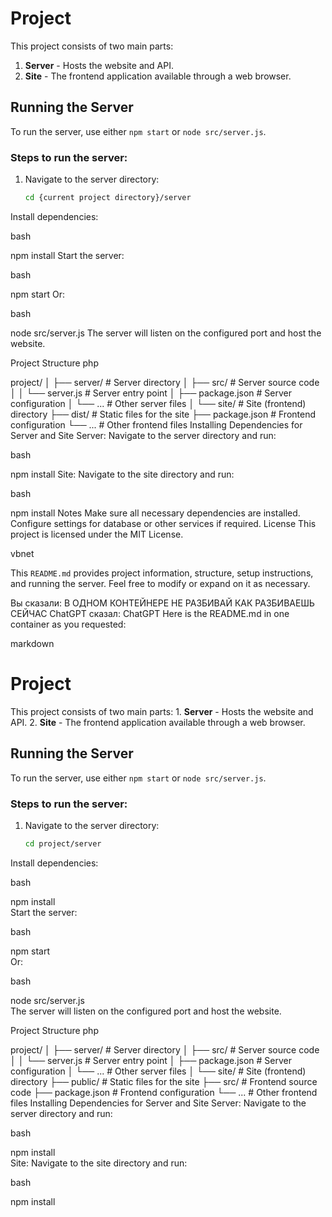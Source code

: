 # Project

This project consists of two main parts:
1. **Server** - Hosts the website and API.
2. **Site** - The frontend application available through a web browser.

## Running the Server

To run the server, use either `npm start` or `node src/server.js`.

### Steps to run the server:

1. Navigate to the server directory:
   ```bash
   cd {current project directory}/server
Install dependencies:

bash

npm install
Start the server:

bash

npm start
Or:

bash

node src/server.js
The server will listen on the configured port and host the website.

Project Structure
php

project/
│
├── server/                 # Server directory
│   ├── src/                # Server source code
│   │   └── server.js       # Server entry point
│   ├── package.json        # Server configuration
│   └── ...                 # Other server files
│
└── site/                   # Site (frontend) directory
    ├── dist/             # Static files for the site
    ├── package.json        # Frontend configuration
    └── ...                 # Other frontend files
Installing Dependencies for Server and Site
Server:
Navigate to the server directory and run:

bash

npm install
Site:
Navigate to the site directory and run:

bash

npm install
Notes
Make sure all necessary dependencies are installed.
Configure settings for database or other services if required.
License
This project is licensed under the MIT License.

vbnet


This `README.md` provides project information, structure, setup instructions, and running the server. Feel free to modify or expand on it as necessary.





Вы сказали:
В ОДНОМ КОНТЕЙНЕРЕ НЕ РАЗБИВАЙ КАК РАЗБИВАЕШЬ СЕЙЧАС
ChatGPT сказал:
ChatGPT
Here is the README.md in one container as you requested:

markdown

# Project

This project consists of two main parts: 1. **Server** - Hosts the website and API. 2. **Site** - The frontend application available through a web browser.

## Running the Server

To run the server, use either `npm start` or `node src/server.js`.

### Steps to run the server:

1. Navigate to the server directory:  
   ```bash  
   cd project/server  
Install dependencies:

bash

npm install  
Start the server:

bash

npm start  
Or:

bash

node src/server.js  
The server will listen on the configured port and host the website.

Project Structure
php

project/
│
├── server/                 # Server directory
│   ├── src/                # Server source code
│   │   └── server.js       # Server entry point
│   ├── package.json        # Server configuration
│   └── ...                 # Other server files
│
└── site/                   # Site (frontend) directory
    ├── public/             # Static files for the site
    ├── src/                # Frontend source code
    ├── package.json        # Frontend configuration
    └── ...                 # Other frontend files
Installing Dependencies for Server and Site
Server:
Navigate to the server directory and run:

bash

npm install  
Site:
Navigate to the site directory and run:

bash

npm install  
